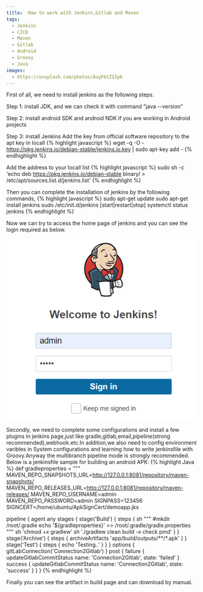 ```yaml
---
title:  How to work with Jenkins,Gitlab and Maven
tags:
  - Jenkins
  - CICD
  - Maven
  - Gitlab
  - Android
  - Groovy
  - Java
images:
  - https://unsplash.com/photos/AuyF6tZSIpk
---
```

First of all, we need to install jenkins as the following steps.
<!--more-->
Step 1: install JDK, and we can check it with command "java --version"

Step 2: install android SDK and android NDK if you are working in Android projects

Step 3: install Jenkins
Add the key from official software repository to the apt key in locall
{% highlight javascript %}
wget -q -O - https://pkg.jenkins.io/debian-stable/jenkins.io.key | sudo apt-key add -
{% endhighlight %}

Add the address to your locall list
{% highlight javascript %}
sudo sh -c 'echo deb https://pkg.jenkins.io/debian-stable binary/ > /etc/apt/sources.list.d/jenkins.list'
{% endhighlight %}

Then you can complete the installation of jenkins by the following commands,
{% highlight javascript %}
sudo apt-get update
sudo apt-get install jenkins
sudo /etc/init.d/jenkins [start|restart|stop]
systemctl status jenkins
{% endhighlight %}

Now we can try to access the home page of jenkins and you can see the login required as below.
<!-- ![](/assets/images/jenkins_login.png) -->


<img src="/assets/images/jenkins_login.png" alt="Login" style="width:525px;height:480px;">


Secondly, we need to complete some configurations and install a few plugins in jenkins page,just like gradle,gitlab,email,pipeline(strong recommended),webhook.etc.In addition,we also need to config environment varibles in System configurations and learning how to write jenkinsfile with Groovy.Anyway the multibranch pipeline mode is strongly recommended.
Below is a jenkinsfile sample for building an android APK:
{% highlight Java %}
def gradleproperties = """
    MAVEN_REPO_SNAPSHOTS_URL=http://127.0.0.1:8081/repository/maven-snapshots/
    MAVEN_REPO_RELEASES_URL=http://127.0.0.1:8081/repository/maven-releases/
    MAVEN_REPO_USERNAME=admin
    MAVEN_REPO_PASSWORD=admin
    SIGNPASS=123456
    SIGNCERT=/home/ubuntu/ApkSignCert/demoapp.jks

pipeline {
    agent any
    stages {
        stage('Build') {
          steps {
              sh """
              #mkdir /root/.gradle
              echo '${gradleproperties}' >> /root/.gradle/gradle.properties
              """
              sh 'chmod +x gradlew'
              sh './gradlew clean build -x check pmd'
            }
          }
        stage('Archive') {
            steps {
                archiveArtifacts 'app/build/outputs/**/*.apk'
            }
        }
        stage('Test') {
              steps {
                  echo 'Testing..'
              }
        }
    }
    options {
      gitLabConnection('Connection2Gitlab')
  	}
    post {
      failure {
        updateGitlabCommitStatus name: 'Connection2Gitlab', state: 'failed'
      }
      success {
        updateGitlabCommitStatus name: 'Connection2Gitlab', state: 'success'
      }
    }
}
{% endhighlight %}

Finally you can see the artifact in build page and can download by manual.
